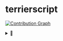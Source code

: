 # terrierscript


[![Contribution Graph](https://commit-365.vercel.app/api/svg/terrierscript?url=https%3A%2F%2Fuser-images.githubusercontent.com%2F13282103%2F175301134-49eaaf63-9488-4408-b850-52563c7e2ef8.jpg&day=90)](https://commit-365.vercel.app/)

<details>
  <summary>🐶</summary>
<img src="https://raw.githubusercontent.com/terrierscript/terrierscript/master/dog.jpg?raw=true" maxHeight=300 alt="dog">
</details>

